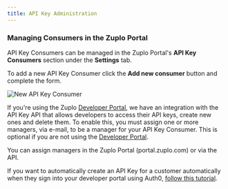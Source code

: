 ```yaml
---
title: API Key Administration
---
```


### Managing Consumers in the Zuplo Portal

API Key Consumers can be managed in the Zuplo Portal's **API Key Consumers**
section under the <SettingsTabIcon /> **Settings** tab.

<Screenshot src="https://cdn.zuplo.com/assets/4c43a1c7-8d9b-4659-9ab0-2129a0aa7e8e.png"  size="lg" />

To add a new API Key Consumer click the **Add new consumer** button and complete
the form.

![New API Key Consumer](./api-key-management-media/new-api-key-consumer.png)

If you're using the Zuplo [Developer Portal](./developer-portal.md), we have an
integration with the API Key API that allows developers to access their API
keys, create new ones and delete them. To enable this, you must assign one or
more managers, via e-mail, to be a manager for your API Key Consumer. This is
optional if you are not using the [Developer Portal](./developer-portal.md).

You can assign managers in the Zuplo Portal (portal.zuplo.com) or via the API.

If you want to automatically create an API Key for a customer automatically when
they sign into your developer portal using Auth0,
[follow this tutorial](./dev-portal-create-consumer-on-auth.md).
